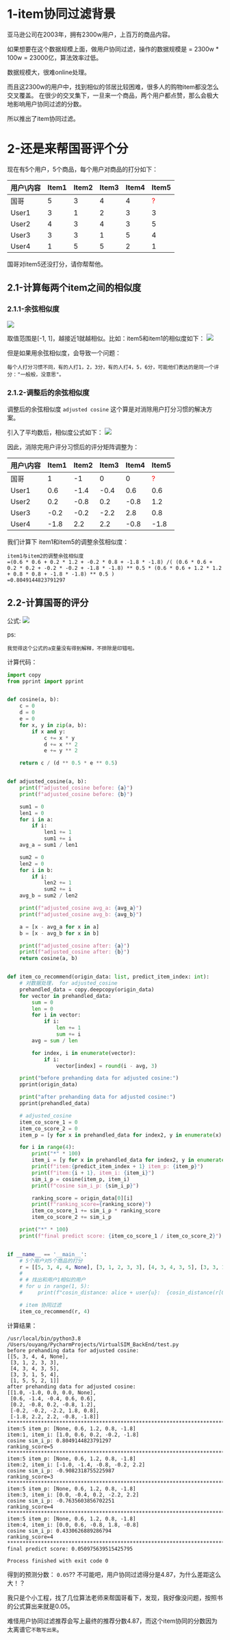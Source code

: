 # 1-item协同过滤背景


亚马逊公司在2003年，拥有2300w用户，上百万的商品内容。

如果想要在这个数据规模上面，做用户协同过滤，操作的数据规模是 = 2300w * 100w = 23000亿，算法效率过低。

数据规模大，很难online处理。

而且这2300w的用户中，找到相似的邻居比较困难，很多人的购物item都没怎么交叉覆盖。
在很少的交叉集下，一旦来一个商品，两个用户都点赞，那么会极大地影响用户协同过滤的分数。

所以推出了item协同过滤。

# 2-还是来帮国哥评个分
现在有5个用户，5个商品，每个用户对商品的打分如下：

|用户\内容|Item1 |Item2 |Item3 |Item4 |Item5|
|:---|---|---|---|---|---|
|国哥| 5 |3 |4 |4 |<font color='red'>?</font>|
|User1| 3 |1 |2 |3 |3|
|User2| 4 |3 |4 |3 |5|
|User3| 3 |3 |1 |5 |4|
|User4| 1 |5 |5 |2 |1|

国哥对item5还没打分，请你帮帮他。

## 2.1-计算每两个item之间的相似度

### 2.1.1-余弦相似度
![](imgs/2021-08-09-h1U3Fb.png)

取值范围是[-1, 1]，越接近1就越相似。比如：item5和item1的相似度如下：
![](imgs/2021-08-09-V9pJSC.png)

但是如果用余弦相似度，会导致一个问题：
```
每个人打分习惯不同，有的人打1，2，3分，有的人打4，5，6分，可能他们表达的是同一个评分："一般般，没意思"。
```

### 2.1.2-调整后的余弦相似度
调整后的余弦相似度 `adjusted cosine` 这个算是对消除用户打分习惯的解决方案。

引入了平均数后，相似度公式如下：
![](imgs/2021-08-09-8byh5n.png)

因此，消除完用户评分习惯后的评分矩阵调整为：

|用户\内容|Item1 |Item2 |Item3 |Item4 |Item5|
|:---|---|---|---|---|---|
|国哥| 1 |-1 |0 |0 |<font color='red'>?</font>|
|User1| 0.6 |-1.4 |-0.4 |0.6 |0.6|
|User2| 0.2 |-0.8 |0.2 |-0.8 |1.2|
|User3| -0.2 |-0.2 |-2.2 |2.8 |0.8|
|User4| -1.8 |2.2 |2.2 |-0.8 |-1.8|

我们计算下 item1和item5的调整余弦相似度： 
```
item1与item2的调整余弦相似度
=(0.6 * 0.6 + 0.2 * 1.2 + -0.2 * 0.8 + -1.8 * -1.8) /( (0.6 * 0.6 + 0.2 * 0.2 + -0.2 * -0.2 + -1.8 * -1.8) ** 0.5 * (0.6 * 0.6 + 1.2 * 1.2 + 0.8 * 0.8 + -1.8 * -1.8) ** 0.5 )
=0.8049144823791297
```

## 2.2-计算国哥的评分
公式:
![](imgs/2021-08-09-FrBtt1.png)

ps:
```
我觉得这个公式的a变量没有得到解释，不排除是印错啦。
```

计算代码：
```python
import copy
from pprint import pprint


def cosine(a, b):
    c = 0
    d = 0
    e = 0
    for x, y in zip(a, b):
        if x and y:
            c += x * y
            d += x ** 2
            e += y ** 2

    return c / (d ** 0.5 * e ** 0.5)


def adjusted_cosine(a, b):
    print(f"adjusted_cosine before: {a}")
    print(f"adjusted_cosine before: {b}")

    sum1 = 0
    len1 = 0
    for i in a:
        if i:
            len1 += 1
            sum1 += i
    avg_a = sum1 / len1

    sum2 = 0
    len2 = 0
    for i in b:
        if i:
            len2 += 1
            sum2 += i
    avg_b = sum2 / len2

    print(f"adjusted_cosine avg_a: {avg_a}")
    print(f"adjusted_cosine avg_b: {avg_b}")

    a = [x - avg_a for x in a]
    b = [x - avg_b for x in b]

    print(f"adjusted_cosine after: {a}")
    print(f"adjusted_cosine after: {b}")
    return cosine(a, b)


def item_co_recommend(origin_data: list, predict_item_index: int):
    # 对数据处理， for adjusted_cosine
    prehandled_data = copy.deepcopy(origin_data)
    for vector in prehandled_data:
        sum = 0
        len = 0
        for i in vector:
            if i:
                len += 1
                sum += i
        avg = sum / len

        for index, i in enumerate(vector):
            if i:
                vector[index] = round(i - avg, 3)

    print("before prehanding data for adjusted cosine:")
    pprint(origin_data)

    print("after prehanding data for adjusted cosine:")
    pprint(prehandled_data)

    # adjusted_cosine
    item_co_score_1 = 0
    item_co_score_2 = 0
    item_p = [y for x in prehandled_data for index2, y in enumerate(x) if index2 == predict_item_index]

    for i in range(4):
        print("*" * 100)
        item_i = [y for x in prehandled_data for index2, y in enumerate(x) if index2 == i]
        print(f"item:{predict_item_index + 1} item_p: {item_p}")
        print(f"item:{i + 1}, item_i: {item_i}")
        sim_i_p = cosine(item_p, item_i)
        print(f"cosine sim_i_p: {sim_i_p}")

        ranking_score = origin_data[0][i]
        print(f"ranking_score={ranking_score}")
        item_co_score_1 += sim_i_p * ranking_score
        item_co_score_2 += sim_i_p

    print("*" * 100)
    print(f"final predict score: {item_co_score_1 / item_co_score_2}")


if __name__ == '__main__':
    # 5个用户对5个商品的打分
    r = [[5, 3, 4, 4, None], [3, 1, 2, 3, 3], [4, 3, 4, 3, 5], [3, 3, 1, 5, 4], [1, 5, 5, 2, 1]]
    #
    # # 找出和用户1相似的用户
    # for u in range(1, 5):
    #     print(f"cosin_distance: alice + user{u}:  {cosin_distance(r[0][:-1], r[u][:-1])}")

    # item 协同过滤
    item_co_recommend(r, 4)

```

计算结果：
```
/usr/local/bin/python3.8 /Users/ouyang/PycharmProjects/VirtualSIM_BackEnd/test.py
before prehanding data for adjusted cosine:
[[5, 3, 4, 4, None],
 [3, 1, 2, 3, 3],
 [4, 3, 4, 3, 5],
 [3, 3, 1, 5, 4],
 [1, 5, 5, 2, 1]]
after prehanding data for adjusted cosine:
[[1.0, -1.0, 0.0, 0.0, None],
 [0.6, -1.4, -0.4, 0.6, 0.6],
 [0.2, -0.8, 0.2, -0.8, 1.2],
 [-0.2, -0.2, -2.2, 1.8, 0.8],
 [-1.8, 2.2, 2.2, -0.8, -1.8]]
****************************************************************************************************
item:5 item_p: [None, 0.6, 1.2, 0.8, -1.8]
item:1, item_i: [1.0, 0.6, 0.2, -0.2, -1.8]
cosine sim_i_p: 0.8049144823791297
ranking_score=5
****************************************************************************************************
item:5 item_p: [None, 0.6, 1.2, 0.8, -1.8]
item:2, item_i: [-1.0, -1.4, -0.8, -0.2, 2.2]
cosine sim_i_p: -0.9082318755225987
ranking_score=3
****************************************************************************************************
item:5 item_p: [None, 0.6, 1.2, 0.8, -1.8]
item:3, item_i: [0.0, -0.4, 0.2, -2.2, 2.2]
cosine sim_i_p: -0.7635603856702251
ranking_score=4
****************************************************************************************************
item:5 item_p: [None, 0.6, 1.2, 0.8, -1.8]
item:4, item_i: [0.0, 0.6, -0.8, 1.8, -0.8]
cosine sim_i_p: 0.4330626889286794
ranking_score=4
****************************************************************************************************
final predict score: 0.050975639515425795

Process finished with exit code 0

```
得到的预测分数： `0.05`?? 不可能吧，用户协同过滤得分是4.87，为什么差距这么大！？

我只是个小工程，找了几位算法老师来帮国哥看下，发现，我好像没问题，按照书的公式算出来就是0.05。

难怪用户协同过滤推荐会写上最终的推荐分数4.87，而这个item协同的分数因为太离谱它`不敢写出来`。
